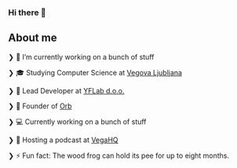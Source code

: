 ### Hi there 👋

## About me

❯ 🔭 I’m currently working on a bunch of stuff

❯ 🎓 Studying Computer Science at [Vegova Ljubljana](https://www.vegova.si/)

❯ 💼 Lead Developer at [YFLab d.o.o.](https://yourflare.io/)

❯ 💼 Founder of [Orb](https://orb.si/)

❯ 💻 Currently working on a bunch of stuff

❯ 🎤 Hosting a podcast at [VegaHQ](https://www.twitch.tv/vegahqslo)

❯ ⚡ Fun fact: The wood frog can hold its pee for up to eight months.
